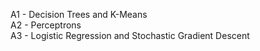 A1 - Decision Trees and K-Means<br>
A2 - Perceptrons<br>
A3 - Logistic Regression and Stochastic Gradient Descent
